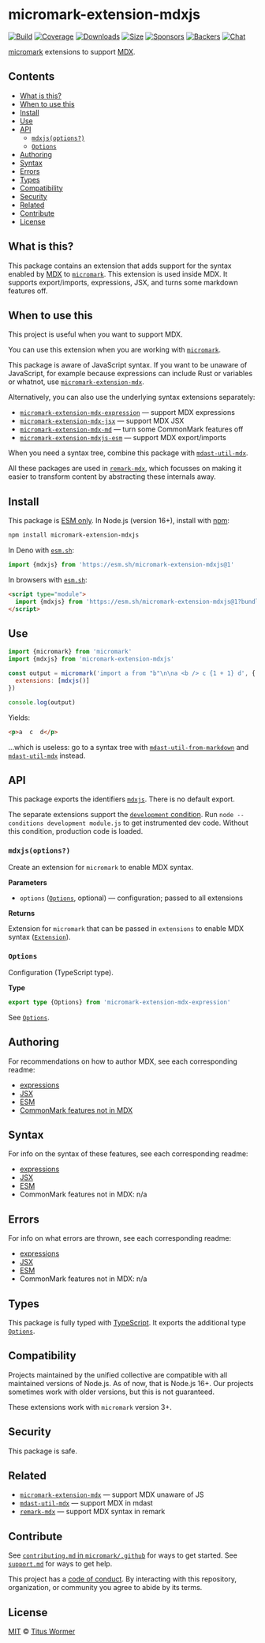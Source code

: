 # micromark-extension-mdxjs

[![Build](https://github.com/micromark/micromark-extension-mdxjs/workflows/main/badge.svg)](https://github.com/micromark/micromark-extension-mdxjs/actions) [![Coverage](https://img.shields.io/codecov/c/github/micromark/micromark-extension-mdxjs.svg)](https://codecov.io/github/micromark/micromark-extension-mdxjs) [![Downloads](https://img.shields.io/npm/dm/micromark-extension-mdxjs.svg)](https://www.npmjs.com/package/micromark-extension-mdxjs) [![Size](https://img.shields.io/bundlephobia/minzip/micromark-extension-mdxjs.svg)](https://bundlephobia.com/result?p=micromark-extension-mdxjs) [![Sponsors](https://opencollective.com/unified/sponsors/badge.svg)](https://opencollective.com/unified) [![Backers](https://opencollective.com/unified/backers/badge.svg)](https://opencollective.com/unified) [![Chat](https://img.shields.io/badge/chat-discussions-success.svg)](https://github.com/micromark/micromark/discussions)

[micromark](https://github.com/micromark/micromark) extensions to support [MDX](https://mdxjs.com).

## Contents

* [What is this?](./#what-is-this)
* [When to use this](./#when-to-use-this)
* [Install](./#install)
* [Use](./#use)
* [API](./#api)
  * [`mdxjs(options?)`](./#mdxjsoptions)
  * [`Options`](./#options)
* [Authoring](./#authoring)
* [Syntax](./#syntax)
* [Errors](./#errors)
* [Types](./#types)
* [Compatibility](./#compatibility)
* [Security](./#security)
* [Related](./#related)
* [Contribute](./#contribute)
* [License](./#license)

## What is this?

This package contains an extension that adds support for the syntax enabled by [MDX](https://mdxjs.com) to [`micromark`](https://github.com/micromark/micromark). This extension is used inside MDX. It supports export/imports, expressions, JSX, and turns some markdown features off.

## When to use this

This project is useful when you want to support MDX.

You can use this extension when you are working with [`micromark`](https://github.com/micromark/micromark).

This package is aware of JavaScript syntax. If you want to be unaware of JavaScript, for example because expressions can include Rust or variables or whatnot, use [`micromark-extension-mdx`](https://github.com/micromark/micromark-extension-mdx).

Alternatively, you can also use the underlying syntax extensions separately:

* [`micromark-extension-mdx-expression`](https://github.com/micromark/micromark-extension-mdx-expression) — support MDX expressions
* [`micromark-extension-mdx-jsx`](https://github.com/micromark/micromark-extension-mdx-jsx) — support MDX JSX
* [`micromark-extension-mdx-md`](https://github.com/micromark/micromark-extension-mdx-md) — turn some CommonMark features off
* [`micromark-extension-mdxjs-esm`](https://github.com/micromark/micromark-extension-mdxjs-esm) — support MDX export/imports

When you need a syntax tree, combine this package with [`mdast-util-mdx`](https://github.com/syntax-tree/mdast-util-mdx).

All these packages are used in [`remark-mdx`](https://mdxjs.com/packages/remark-mdx/), which focusses on making it easier to transform content by abstracting these internals away.

## Install

This package is [ESM only](https://gist.github.com/sindresorhus/a39789f98801d908bbc7ff3ecc99d99c). In Node.js (version 16+), install with [npm](https://docs.npmjs.com/cli/install):

```sh
npm install micromark-extension-mdxjs
```

In Deno with [`esm.sh`](https://esm.sh):

```js
import {mdxjs} from 'https://esm.sh/micromark-extension-mdxjs@1'
```

In browsers with [`esm.sh`](https://esm.sh):

```html
<script type="module">
  import {mdxjs} from 'https://esm.sh/micromark-extension-mdxjs@1?bundle'
</script>
```

## Use

```js
import {micromark} from 'micromark'
import {mdxjs} from 'micromark-extension-mdxjs'

const output = micromark('import a from "b"\n\na <b /> c {1 + 1} d', {
  extensions: [mdxjs()]
})

console.log(output)
```

Yields:

```html
<p>a  c  d</p>
```

…which is useless: go to a syntax tree with [`mdast-util-from-markdown`](https://github.com/syntax-tree/mdast-util-from-markdown) and [`mdast-util-mdx`](https://github.com/syntax-tree/mdast-util-mdx) instead.

## API

This package exports the identifiers [`mdxjs`](./#mdxjsoptions). There is no default export.

The separate extensions support the [`development` condition](https://nodejs.org/api/packages.html#packages_resolving_user_conditions). Run `node --conditions development module.js` to get instrumented dev code. Without this condition, production code is loaded.

### `mdxjs(options?)`

Create an extension for `micromark` to enable MDX syntax.

**Parameters**

* `options` ([`Options`](./#options), optional) — configuration; passed to all extensions

**Returns**

Extension for `micromark` that can be passed in `extensions` to enable MDX syntax ([`Extension`](https://github.com/micromark/micromark#syntaxextension)).

### `Options`

Configuration (TypeScript type).

**Type**

```ts
export type {Options} from 'micromark-extension-mdx-expression'
```

See [`Options`](https://github.com/micromark/micromark-extension-mdx-expression/blob/main/packages/micromark-extension-mdx-expression/readme.md#options).

## Authoring

For recommendations on how to author MDX, see each corresponding readme:

* [expressions](https://github.com/micromark/micromark-extension-mdx-expression/tree/main/packages/micromark-extension-mdx-expression#authoring)
* [JSX](https://github.com/micromark/micromark-extension-mdx-jsx#authoring)
* [ESM](https://github.com/micromark/micromark-extension-mdxjs-esm#authoring)
* [CommonMark features not in MDX](https://github.com/micromark/micromark-extension-mdx-md#authoring)

## Syntax

For info on the syntax of these features, see each corresponding readme:

* [expressions](https://github.com/micromark/micromark-extension-mdx-expression/tree/main/packages/micromark-extension-mdx-expression#syntax)
* [JSX](https://github.com/micromark/micromark-extension-mdx-jsx#syntax)
* [ESM](https://github.com/micromark/micromark-extension-mdxjs-esm#syntax)
* CommonMark features not in MDX: n/a

## Errors

For info on what errors are thrown, see each corresponding readme:

* [expressions](https://github.com/micromark/micromark-extension-mdx-expression/tree/main/packages/micromark-extension-mdx-expression#errors)
* [JSX](https://github.com/micromark/micromark-extension-mdx-jsx#errors)
* [ESM](https://github.com/micromark/micromark-extension-mdxjs-esm#errors)
* CommonMark features not in MDX: n/a

## Types

This package is fully typed with [TypeScript](https://www.typescriptlang.org). It exports the additional type [`Options`](./#options).

## Compatibility

Projects maintained by the unified collective are compatible with all maintained versions of Node.js. As of now, that is Node.js 16+. Our projects sometimes work with older versions, but this is not guaranteed.

These extensions work with `micromark` version 3+.

## Security

This package is safe.

## Related

* [`micromark-extension-mdx`](https://github.com/micromark/micromark-extension-mdx) — support MDX unaware of JS
* [`mdast-util-mdx`](https://github.com/syntax-tree/mdast-util-mdx) — support MDX in mdast
* [`remark-mdx`](https://mdxjs.com/packages/remark-mdx/) — support MDX syntax in remark

## Contribute

See [`contributing.md` in `micromark/.github`](https://github.com/micromark/.github/blob/main/contributing.md) for ways to get started. See [`support.md`](https://github.com/micromark/.github/blob/main/support.md) for ways to get help.

This project has a [code of conduct](https://github.com/micromark/.github/blob/main/code-of-conduct.md). By interacting with this repository, organization, or community you agree to abide by its terms.

## License

[MIT](license/) © [Titus Wormer](https://wooorm.com)
